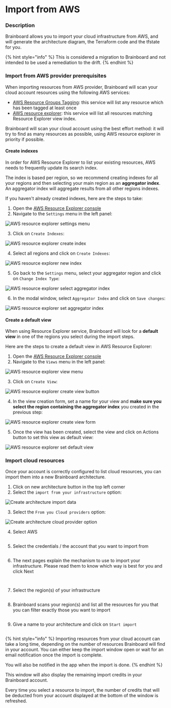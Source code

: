 # Import from AWS

### Description

Brainboard allows you to import your cloud infrastructure from AWS, and will generate the architecture diagram, the Terraform code and the tfstate for you.

{% hint style="info" %}
This is considered a migration to Brainboard and not intended to be used a remediation to the drift.
{% endhint %}

### Import from AWS provider prerequisites

When importing resources from AWS provider, Brainboard will scan your cloud account resources using the following AWS services:

* [AWS Resource Groups Tagging](https://docs.aws.amazon.com/resourcegroupstagging/latest/APIReference/overview.html): this service will list any resource which has been tagged at least once
* [AWS resource explorer](https://docs.aws.amazon.com/resource-explorer/latest/userguide/welcome.html): this service will list all resources matching Resource Explorer view index.

Brainboard will scan your cloud account using the best effort method: it will try to find as many resources as possible, using AWS resource explorer in priority if possible.

#### Create indexes

In order for AWS Resource Explorer to list your existing resources, AWS needs to frequently update its search index.

The index is based per region, so we recommend creating indexes for all your regions and then selecting your main region as an **aggregator index**. An aggregator index will aggregate results from all other regions indexes.

If you haven't already created indexes, here are the steps to take:

1. Open the [AWS Resource Explorer console](https://console.aws.amazon.com/resource-explorer/home)
2. Navigate to the `Settings` menu in the left panel:

![AWS resource explorer settings menu](../../.gitbook/assets/aws-resource-explorer-settings-menu.png)

3. Click on `Create Indexes`:

![AWS resource explorer create index](../../.gitbook/assets/aws-resource-explorer-settings-create-index.png)

4. Select all regions and click on `Create Indexes`:

![AWS resource explorer new index](../../.gitbook/assets/aws-resource-explorer-settings-new-index.png)

5. Go back to the `Settings` menu, select your aggregator region and click on `Change Index Type`:

![AWS resource explorer select aggregator index](../../.gitbook/assets/aws-resource-explorer-settings-select-aggregator-index.png)

6. In the modal window, select `Aggregator Index` and click on `Save changes`:

![AWS resource explorer set aggregator index](../../.gitbook/assets/aws-resource-explorer-settings-set-aggregator-index.png)

#### Create a default view

When using Resource Explorer service, Brainboard will look for a **default view** in one of the regions you select during the import steps.

Here are the steps to create a default view in AWS Resource Explorer:

1. Open the [AWS Resource Explorer console](https://console.aws.amazon.com/resource-explorer/home)
2. Navigate to the `Views` menu in the left panel:

![AWS resource explorer view menu](../../.gitbook/assets/aws-resource-explorer-views-menu.png)

3. Click on `Create View`:

![AWS resource explorer create view button](../../.gitbook/assets/aws-resource-explorer-views-create-button.png)

4. In the view creation form, set a name for your view and **make sure you select the region containing the aggregator index** you created in the previous step:

![AWS resource explorer create view form](../../.gitbook/assets/aws-resource-explorer-views-create-form.png)

5. Once the view has been created, select the view and click on Actions button to set this view as default view:

![AWS resource explorer set default view](../../.gitbook/assets/aws-resource-explorer-views-set-default.png)

### Import cloud resources

Once your account is correctly configured to list cloud resources, you can import them into a new Brainboard architecture.

1. Click on new architecture button in the top left corner
2. Select the `import from your infrastructure` option:

![Create architecture import data](<../../.gitbook/assets/CleanShot 2025-05-23 at 19.04.37@2x (1).png>)

3. Select the `From you Cloud providers` option:

![Create architecture cloud provider option](<../../.gitbook/assets/CleanShot 2025-05-23 at 19.07.14@2x.png>)

4. Select AWS

<figure><img src="../../.gitbook/assets/CleanShot 2025-05-23 at 19.08.25@2x.png" alt=""><figcaption></figcaption></figure>

5. Select the credentials / the account that you want to import from

<figure><img src="../../.gitbook/assets/CleanShot 2025-05-23 at 19.10.51@2x.png" alt=""><figcaption></figcaption></figure>

6. The next pages explain the mechanism to use to import your infrastructure. Please read them to know which way is best for you and click Next

<figure><img src="../../.gitbook/assets/CleanShot 2025-05-23 at 19.12.23@2x.png" alt=""><figcaption></figcaption></figure>

<figure><img src="../../.gitbook/assets/CleanShot 2025-05-23 at 19.12.34@2x (1).png" alt=""><figcaption></figcaption></figure>

7. Select the region(s) of your infrastructure

<figure><img src="../../.gitbook/assets/CleanShot 2025-05-23 at 19.12.52@2x.png" alt=""><figcaption></figcaption></figure>

8. Brainboard scans your region(s) and list all the resources for you that you can filter exactly those you want to import

<figure><img src="../../.gitbook/assets/CleanShot 2025-05-23 at 19.17.09@2x.png" alt=""><figcaption></figcaption></figure>

9. Give a name to your architecture and click on `Start import`&#x20;

<figure><img src="../../.gitbook/assets/CleanShot 2025-05-23 at 19.17.48@2x.png" alt=""><figcaption></figcaption></figure>

{% hint style="info" %}
Importing resources from your cloud account can take a long time, depending on the number of resources Brainboard will find in your account. You can either keep the import window open or wait for an email notification once the import is complete.&#x20;

You will also be notified in the app when the import is done.
{% endhint %}

This window will also display the remaining import credits in your Brainboard account.

Every time you select a resource to import, the number of credits that will be deducted from your account displayed at the bottom of the window is refreshed.

